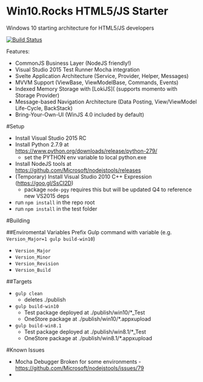 # Win10.Rocks HTML5/JS Starter
Windows 10 starting architecture for HTML5/JS developers

[![Build Status](https://travis-ci.org/DeepElement/Win10Rocks-JS-Starter.svg?branch=master)](https://travis-ci.org/DeepElement/Win10Rocks-JS-Starter)

Features:

- CommonJS Business Layer (NodeJS friendly!)
- Visual Studio 2015 Test Runner Mocha integration
- Svelte Application Architecture (Service, Provider, Helper, Messages)
- MVVM Support (ViewBase, ViewModelBase, Commands, Events)
- Indexed Memory Storage with [LokiJS]( (supports momento with Storage Provider)
- Message-based Navigation Architecture (Data Posting, View/ViewModel Life-Cycle, BackStack)
- Bring-Your-Own-UI (WinJS 4.0 included by default)

#Setup
- Install Visual Studio 2015 RC
- Install Python 2.7.9 at https://www.python.org/downloads/release/python-279/
	- set the PYTHON env variable to local python.exe
- Install NodeJS tools at https://github.com/Microsoft/nodejstools/releases 
- (Temporary) Install Visual Studio 2010 C++ Expression (https://goo.gl/SsCI2D)
	- package `node-pgy` requires this but will be updated Q4 to reference new VS2015 deps 
- run `npm install` in the repo root
- run `npm install` in the test folder 

#Building

##Enviromental Variables
Prefix Gulp command with variable (e.g. `Version_Major=1 gulp build-win10`)

- `Version_Major`
- `Version_Minor`
- `Version_Revision`
- `Version_Build`

##Targets

- `gulp clean` 
	- deletes ./publish
- `gulp build-win10`
	- Test package deployed at ./publish/win10/*_Test
	- OneStore package at ./publish/win10/*.appxupload
- `gulp build-win8.1`
	- Test package deployed at ./publish/win8.1/*_Test
	- OneStore package at ./publish/win8.1/*.appxupload

#Known Issues

- Mocha Debugger Broken for some environments - https://github.com/Microsoft/nodejstools/issues/79
- 
